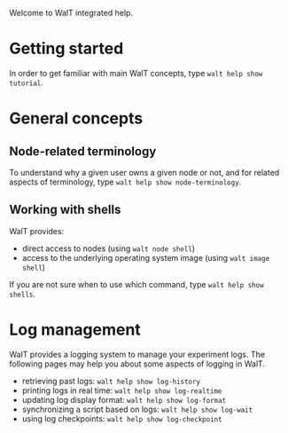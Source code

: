 
Welcome to WalT integrated help.

# Getting started

In order to get familiar with main WalT concepts, type `walt help show tutorial`.

# General concepts

## Node-related terminology

To understand why a given user owns a given node or not, and for related aspects of terminology, type `walt help show node-terminology`.

## Working with shells

WalT provides:
* direct access to nodes (using `walt node shell`)
* access to the underlying operating system image (using `walt image shell`)

If you are not sure when to use which command, type `walt help show shells`.

# Log management

WalT provides a logging system to manage your experiment logs.
The following pages may help you about some aspects of logging in WalT.
* retrieving past logs: `walt help show log-history`
* printing logs in real time: `walt help show log-realtime`
* updating log display format: `walt help show log-format`
* synchronizing a script based on logs: `walt help show log-wait`
* using log checkpoints: `walt help show log-checkpoint`

